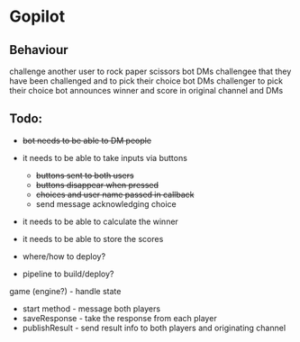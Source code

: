 # Gopilot

## Behaviour
challenge another user to rock paper scissors
bot DMs challengee that they have been challenged and to pick their choice
bot DMs challenger to pick their choice
bot announces winner and score in original channel and DMs

## Todo:
- ~~bot needs to be able to DM people~~
- it needs to be able to take inputs via buttons
    - ~~buttons sent to both users~~
    - ~~buttons disappear when pressed~~
    - ~~choices and user name passed in callback~~
    - send message acknowledging choice
- it needs to be able to calculate the winner
- it needs to be able to store the scores

- where/how to deploy?
- pipeline to build/deploy?

game (engine?) - handle state
- start method - message both players
- saveResponse - take the response from each player
- publishResult - send result info to both players and originating channel


